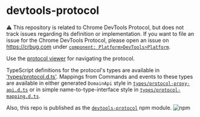 # devtools-protocol

:warning:
This repository is related to Chrome DevTools Protocol, but does not track issues regarding its definition or implementation.
If you want to file an issue for the Chrome DevTools Protocol, please open an issue on https://crbug.com under [`component: Platform>DevTools>Platform`](https://bugs.chromium.org/p/chromium/issues/entry?components=Platform%3EDevTools%3EPlatform).

Use the [protocol viewer](https://chromedevtools.github.io/devtools-protocol/) for navigating the protocol.

TypeScript definitions for the protocol's types are available in ['types/protocol.d.ts'](https://github.com/ChromeDevTools/devtools-protocol/tree/master/types). Mappings from Commands and events to these types are available in either generated `DomainApi` style in [`types/protocol-proxy-api.d.ts`](https://github.com/ChromeDevTools/devtools-protocol/blob/master/types/protocol-proxy-api.d.ts) or in simple name-to-type-interface style in [`types/protocol-mapping.d.ts`](https://github.com/ChromeDevTools/devtools-protocol/blob/master/types/protocol-mapping.d.ts).

Also, this repo is published as the [`devtools-protocol`](https://www.npmjs.com/package/devtools-protocol) npm module. 
![npm](https://img.shields.io/npm/v/devtools-protocol.svg?style=flat-square)
